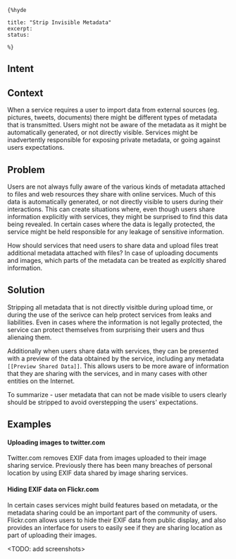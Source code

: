     {%hyde

    title: "Strip Invisible Metadata"
    excerpt:
    status:

    %}

## Intent

## Context

When a service requires a user to import data from external sources (eg.
pictures, tweets, documents) there might be different types of metadata that
is transmitted. Users might not be aware of the metadata as it might be
automatically generated, or not directly visible. Services might be
inadvertently responsible for exposing private metadata, or going
against users expectations.

## Problem

Users are not always fully aware of the various kinds of metadata
attached to files and web resources they share with online services.
Much of this data is automatically generated, or not directly visible to
users during their interactions. This can create situations where, even
though users share information explicitly with services, they might be
surprised to find this data being revealed. In certain cases where the
data is legally protected, the service might be held responsible for any
leakage of sensitive information. 

How should services that need users to share data and upload files
treat additional metadata attached with files? In case of uploading
documents and images, which parts of the metadata can be treated as
explcitly shared information.

## Solution

Stripping all metadata that is not directly visitble during upload time,
or during the use of the serivce can help protect services from
leaks and liabilities. Even in cases where the information is not
legally protected, the service can protect themselves from surprising
their users and thus alienaing them. 

Additionally when users share data with services, they can be presented
with a preview of the data obtained by the service, including any
metadata ``[[Preview Shared Data]]``. This allows users to be more aware
of information that they are sharing with the services, and in many
cases with other entities on the Internet.

To summarize - user metadata that can not be made visible to users
clearly should be stripped to avoid overstepping the users' expectations. 

## Examples

#### Uploading images to twitter.com

Twitter.com removes EXIF data from images uploaded to their image
sharing service. Previously there has been many breaches of personal
location by using EXIF data shared by image sharing services. 

#### Hiding EXIF data on Flickr.com

In certain cases services might build features based on
metadata, or the metadata sharing could be an important part of the
community of users. Flickr.com allows users to hide their EXIF data from
public display, and also provides an interface for users to easily see
if they are sharing location as part of uploading their images. 

<TODO: add screenshots>

